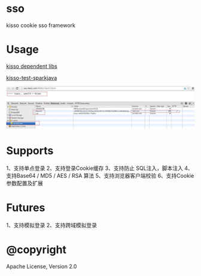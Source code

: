 sso
===

kisso cookie sso framework


Usage
====================

[kisso dependent libs](https://github.com/tuzip/kisso-libs)

[kisso-test-sparkjava](https://github.com/tuzip/kisso-test-sparkjava)

![GitHub](https://raw.githubusercontent.com/tuzip/kisso-test-sparkjava/master/login.jpg "Kisso,login cookie")


Supports
====================
1、支持单点登录
2、支持登录Cookie缓存
3、支持防止 SQL注入，脚本注入
4、支持Base64 / MD5 / AES / RSA 算法
5、支持浏览器客户端校验
6、支持Cookie参数配置及扩展

Futures
====================
1、支持模拟登录
2、支持跨域模拟登录

@copyright
====================
Apache License, Version 2.0
